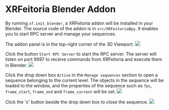 # XRFeitoria Blender Addon

By running `xf.init_blender`, a XRFeitoria addon will be installed in your Blender.
The source code of the addon is in `src/XRFeitoriaBpy`.
It enables you to start RPC server and manage your sequences.

The addon panel is in the top-right corner of the 3D Viewport.
![](https://openxrlab-share.oss-cn-hongkong.aliyuncs.com/xrfeitoria/pics/blender-addon/1-addon_position.png)

Click the button `Start RPC Server` to start the RPC server. The server will listen on port 9997 to receive commands from XRFeitoria and execute them in Blender.
![](https://openxrlab-share.oss-cn-hongkong.aliyuncs.com/xrfeitoria/pics/blender-addon/2-start_rpc_server.png)

Click the drop down box `Active` in the `Manage sequences` section to open a sequence belonging to the current level. The objects in the sequence will be loaded to the window, and the properties of the sequence such as `fps`, `frame_start`, `frame_end` and `frame_current` will be set.
![](https://openxrlab-share.oss-cn-hongkong.aliyuncs.com/xrfeitoria/pics/blender-addon/3-open_sequence.png)

Click the 'x' button beside the drop down box to close the sequence.
![](https://openxrlab-share.oss-cn-hongkong.aliyuncs.com/xrfeitoria/pics/blender-addon/4-close_sequence.png)
